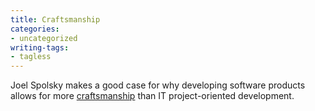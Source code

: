 ```yaml
---
title: Craftsmanship
categories:
- uncategorized
writing-tags:
- tagless
---
```


Joel Spolsky makes a good case for why developing software products allows for more [craftsmanship][1] than IT project-oriented development.

   [1]: http://www.joelonsoftware.com/articles/Craftsmanship.html

